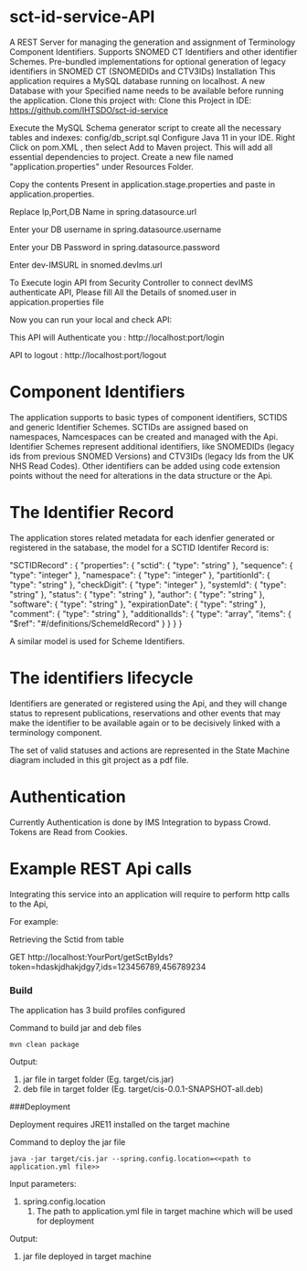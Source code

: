 # sct-id-service-API   
A REST Server for managing the generation and assignment of Terminology Component Identifiers. Supports SNOMED CT Identifiers and other identifier Schemes. Pre-bundled implementations for optional generation of legacy identifiers in SNOMED CT (SNOMEDIDs and CTV3IDs)
Installation
This application requires a MySQL database running on localhost. A new Database with your Specified name needs to be available before running the application.
Clone this project with:
Clone this Project in IDE: https://github.com/IHTSDO/sct-id-service

Execute the MySQL Schema generator script to create all the necessary tables and indexes:
config/db_script.sql
Configure Java 11 in your IDE.
Right Click on pom.XML , then select Add to Maven project. This will add all essential dependencies to project.
Create a new file named "application.properties" under Resources Folder.

Copy the contents Present in application.stage.properties and paste in application.properties.

Replace Ip,Port,DB Name in spring.datasource.url

Enter your DB username in spring.datasource.username

Enter your DB Password in spring.datasource.password

Enter dev-IMSURL in snomed.devIms.url

To Execute login API from Security Controller to connect devIMS authenticate API,
Please fill All the Details of snomed.user in appication.properties file

Now you can run your local and check API:

This API will Authenticate you : http://localhost:port/login

API to logout : http://localhost:port/logout

# Component Identifiers
The application supports to basic types of component identifiers, SCTIDS and generic Identifier Schemes. SCTIDs are assigned based on namespaces, Namcespaces can be created and managed with the Api. Identifier Schemes represent additional identifiers, like SNOMEDIDs (legacy ids from previous SNOMED Versions) and CTV3IDs (legacy Ids from the UK NHS Read Codes). Other identifiers can be added using code extension points without the need for alterations in the data structure or the Api.

# The Identifier Record

The application stores related metadata for each idenfier generated or registered in the satabase, the model for a SCTID Identifer Record is:

"SCTIDRecord" : {
            "properties": {
                "sctid": {
                    "type": "string"
                },
                "sequence": {
                    "type": "integer"
                },
                "namespace": {
                    "type": "integer"
                },
                "partitionId": {
                    "type": "string"
                },
                "checkDigit": {
                    "type": "integer"
                },
                "systemId": {
                    "type": "string"
                },
                "status": {
                    "type": "string"
                },
                "author": {
                    "type": "string"
                },
                "software": {
                    "type": "string"
                },
                "expirationDate": {
                    "type": "string"
                },
                "comment": {
                    "type": "string"
                },
                "additionalIds": {
                  "type": "array",
                  "items": {
                    "$ref": "#/definitions/SchemeIdRecord"
                  }
                }
            }
        }
        
A similar model is used for Scheme Identifiers.

# The identifiers lifecycle

Identifiers are generated or registered using the Api, and they will change status to represent publications, reservations and other events that may make the identifier to be available again or to be decisively linked with a terminology component.

The set of valid statuses and actions are represented in the State Machine diagram included in this git project as a pdf file.

# Authentication

Currently Authentication is done by IMS Integration to bypass Crowd. Tokens are Read from Cookies.

# Example REST Api calls

Integrating this service into an application will require to perform http calls to the Api, 

For example:

Retrieving the Sctid from table

GET http://localhost:YourPort/getSctByIds?token=hdaskjdhakjdgy7,ids=123456789,456789234


### Build

The application has 3 build profiles configured

Command to build jar and deb files

`mvn clean package`


Output:
1) jar file in target folder (Eg. target/cis.jar)
2) deb file in target folder (Eg. target/cis-0.0.1-SNAPSHOT-all.deb)


###Deployment

Deployment requires JRE11 installed on the target machine

Command to deploy the jar file

`java -jar target/cis.jar --spring.config.location=<<path to application.yml file>>`

Input parameters:
1) spring.config.location
    1) The path to application.yml file  in target machine which will be used for deployment 

Output:
1) jar file deployed in target machine